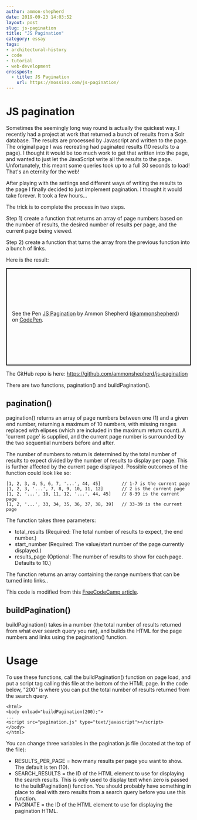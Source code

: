 ```yaml
---
author: ammon-shepherd
date: 2019-09-23 14:03:52
layout: post
slug: js-pagination
title: "JS Pagination"
category: essay
tags:
- architectural-history
- code
- tutorial
- web-development
crosspost:
  - title: JS Pagination
    url: https://mossiso.com/js-pagination/
---
```

# JS pagination

Sometimes the seemingly long way round is actually the quickest way. I recently had a project at work that returned a bunch of results from a Solr database. The results are processed by Javascript and written to the page. The original page I was recreating had paginated results (10 results to a page). I thought it would be too much work to get that written into the page, and wanted to just let the JavaScript write all the results to the page. Unfortunately, this meant some queries took up to a full 30 seconds to load! That's an eternity for the web! 


After playing with the settings and different ways of writing the results to the page I finally decided to just implement pagination. I thought it would take forever. It took a few hours...

The trick is to complete the process in two steps. 

Step 1) create a function that returns an array of page numbers based on  the number of results, the desired number of results per page, and the current page being viewed.

Step 2) create a function that turns the array from the previous function into a bunch of links.

Here is the result:

<p class="codepen" data-height="265" data-theme-id="0" data-default-tab="js,result" data-user="ammonshepherd" data-slug-hash="wvwNzyR" style="height: 265px; box-sizing: border-box; display: flex; align-items: center; justify-content: center; border: 2px solid; margin: 1em 0; padding: 1em;" data-pen-title="JS Pagination">
  <span>See the Pen <a href="https://codepen.io/ammonshepherd/pen/wvwNzyR">
  JS Pagination</a> by Ammon Shepherd (<a href="https://codepen.io/ammonshepherd">@ammonshepherd</a>)
  on <a href="https://codepen.io">CodePen</a>.</span>
</p>
<script async src="https://static.codepen.io/assets/embed/ei.js"></script>

The GitHub repo is here: [https://github.com/ammonshepherd/js-pagination ](https://github.com/ammonshepherd/js-pagination)


There are two functions, pagination() and buildPagination().

## pagination()

pagination() returns an array of page numbers between one (1) and a given end
number, returning a maximum of 10 numbers, with missing ranges replaced with
elipses (which are included in the maximum return count). A 'current page' is
supplied, and the current page number is surrounded by the two sequential
numbers before and after.

The number of numbers to return is determined by the total number of
results to expect divided by the number of results to display per page.  This
is further affected by the current page displayed. Possible outcomes of the
function could look like so:

```
[1, 2, 3, 4, 5, 6, 7, '...', 44, 45]        // 1-7 is the current page
[1, 2, 3, '...', 7, 8, 9, 10, 11, 12]       // 2 is the current page
[1, 2, '...', 10, 11, 12, '...', 44, 45]    // 8-39 is the current page
[1, 2, '...', 33, 34, 35, 36, 37, 38, 39]   // 33-39 is the current page

```

The function takes three parameters:

- total_results (Required: The total number of results to expect, the end number.)
- start_number (Required: The value/start number of the page currently displayed.)
- results_page (Optional: The number of results to show for each page. Defaults to 10.)

The function returns an array containing the range numbers that can be turned
into links..

This code is modified from this [FreeCodeCamp article](https://www.freecodecamp.org/news/https-medium-com-gladchinda-hacks-for-creating-javascript-arrays-a1b80cb372b/). 


## buildPagination() 

buildPagination() takes in a number (the total number of results returned from
what ever search query you ran), and builds the HTML for the page numbers and
links using the pagination() function.


# Usage

To use these functions, call the buildPagination() function on page load, and
put a script tag calling this file at the bottom of the HTML page. In the code
below, "200" is where you can put the total number of results returned from the
search query.

  ```
  <html>
  <body onload="buildPagination(200);">
  ...
  <script src="pagination.js" type="text/javascript"></script>
  </body>
  </html>
  ```

You can change three variables in the pagination.js file (located at the top of
the file):
- RESULTS_PER_PAGE = how many results per page you want to show. The default is
  ten (10).
- SEARCH_RESULTS = the ID of the HTML element to use for displaying the
  search results. This is only used to display text when zero is passed to
  the buildPagination() function. You should probably have something in place
  to deal with zero results from a search query before you use this function.
- PAGINATE = the ID of the HTML element to use for displaying the
  pagination HTML. 

